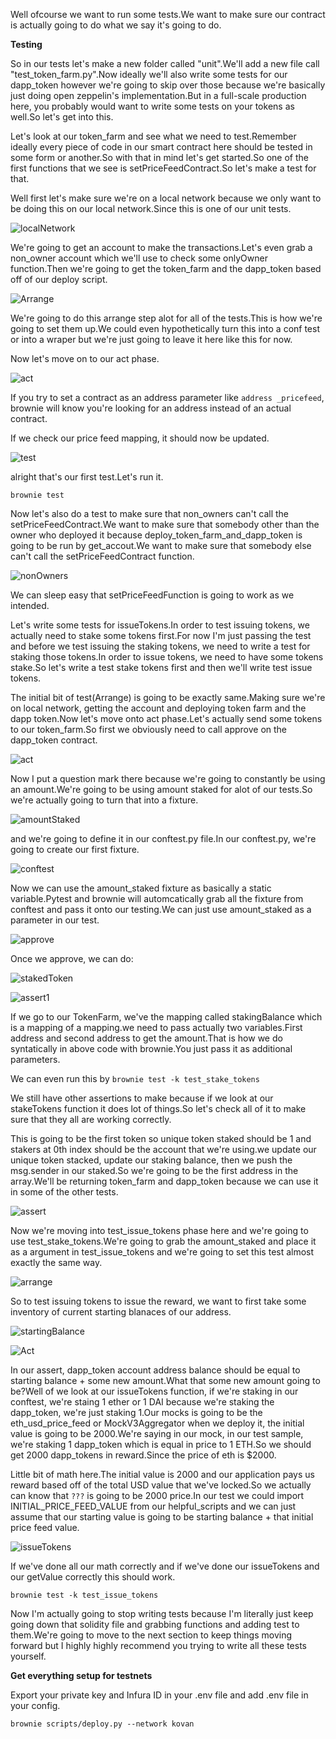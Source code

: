 Well ofcourse we want to run some tests.We want to make sure our contract is actually going to do what we say it's going to do.

**Testing**

So in our tests let's make a new folder called "unit".We'll add a new file call "test_token_farm.py".Now ideally we'll also write some tests for our dapp_token however we're going to skip over those because we're basically just doing open zeppelin's implementation.But in a full-scale production here, you probably would want to write some tests on your tokens as well.So let's get into this.

Let's look at our token_farm and see what we need to test.Remember ideally every piece of code in our smart contract here should be tested in some form or another.So with that in mind let's get started.So one of the first functions that we see is setPriceFeedContract.So let's make a test for that.

Well first let's make sure we're on a local network because we only want to be doing this on our local network.Since this is one of our unit tests.

![localNetwork](Images/n69.png)

We're going to get an account to make the transactions.Let's even grab a non_owner account which we'll use to check some onlyOwner function.Then we're going to get the token_farm and the dapp_token based off of our deploy script.

![Arrange](Images/n70.png)

We're going to do this arrange step alot for all of the tests.This is how we're going to set them up.We could even hypothetically turn this into a conf test or into a wraper but we're just going to leave it here like this for now.

Now let's move on to our act phase.

![act](Images/n71.png)

If you try to set a contract as an address parameter like `address _pricefeed`, brownie will know you're looking for an address instead of an actual contract.

If we check our price feed mapping, it should now be updated.

![test](Images/n72.png)

alright that's our first test.Let's run it.

`brownie test`

Now let's also do a test to make sure that non_owners can't call the setPriceFeedContract.We want to make sure that somebody other than the owner who deployed it because deploy_token_farm_and_dapp_token is going to be run by get_accout.We want to make sure that somebody else can't call the setPriceFeedContract function.

![nonOwners](Images/n73.png)

We can sleep easy that setPriceFeedFunction is going to work as we intended.

Let's write some tests for issueTokens.In order to test issuing tokens, we actually need to stake some tokens first.For now I'm just passing the test and before we test issuing the staking tokens, we need to write a test for staking those tokens.In order to issue tokens, we need to have some tokens stake.So let's write a test stake tokens first and then we'll write test issue tokens.

The initial bit of test(Arrange) is going to be exactly same.Making sure we're on local network, getting the account and deploying token farm and the dapp token.Now let's move onto act phase.Let's actually send some tokens to our token_farm.So first we obviously need to call approve on the dapp_token contract.

![act](Images/n74.png)

Now I put a question mark there because we're going to constantly be using an amount.We're going to be using amount staked for alot of our tests.So we're actually going to turn that into a fixture.

![amountStaked](Images/n75.png)

and we're going to define it in our conftest.py file.In our conftest.py, we're going to create our first fixture.

![conftest](Images/n76.png)

Now we can use the amount_staked fixture as basically a static variable.Pytest and brownie will automcatically grab all the fixture from conftest and pass it onto our testing.We can just use amount_staked as a parameter in our test.

![approve](Images/n77.png)

Once we approve, we can do:

![stakedToken](Images/n78.png)

![assert1](Images/n79.png)

If we go to our TokenFarm, we've the mapping called stakingBalance which is a mapping of a mapping.we need to pass actually two variables.First address and second address to get the amount.That is how we do syntatically in above code with brownie.You just pass it as additional parameters.

We can even run this by `brownie test -k test_stake_tokens`

We still have other assertions to make because if we look at our stakeTokens function it does lot of things.So let's check all of it to make sure that they all are working correctly.

This is going to be the first token so unique token staked should be 1 and stakers at 0th index should be the account that we're using.we update our unique token stacked, update our staking balance, then we push the msg.sender in our staked.So we're going to be the first address in the array.We'll be returning token_farm and dapp_token because we can use it in some of the other tests.

![assert](Images/n80.png)

Now we're moving into test_issue_tokens phase here and we're going to use test_stake_tokens.We're going to grab the amount_staked and place it as a argument in test_issue_tokens and we're going to set this test almost exactly the same way.

![arrange](Images/n81.png)

So to test issuing tokens to issue the reward, we want to first take some inventory of current starting blanaces of our address.

![startingBalance](Images/n82.png)

![Act](Images/n83.png)

In our assert, dapp_token account address balance should be equal to starting balance + some new amount.What that some new amount going to be?Well of we look at our issueTokens function, if we're staking in our conftest, we're staing 1 ether or 1 DAI because we're staking the dapp_token, we're just staking 1.Our mocks is going to be the eth_usd_price_feed or MockV3Aggregator when we deploy it, the initial value is going to be 2000.We're saying in our mock, in our test sample, we're staking 1 dapp_token which is equal in price to 1 ETH.So we should get 2000 dapp_tokens in reward.Since the price of eth is $2000.

Little bit of math here.The initial value is 2000 and our application pays us reward based off of the total USD value that we've locked.So we actually can know that `???` is going to be 2000 price.In our test we could import INITIAL_PRICE_FEED_VALUE from our helpful_scripts and we can just assume that our starting value is going to be starting balance + that initial price feed value.

![issueTokens](Images/n84.png)

If we've done all our math correctly and if we've done our issueTokens and our getValue correctly this should work.

`brownie test -k test_issue_tokens`

Now I'm actually going to stop writing tests because I'm literally just keep going down that solidity file and grabbing functions and adding test to them.We're going to move to the next section to keep things moving forward but I highly highly recommend you trying to write all these tests yourself.

**Get everything setup for testnets**

Export your private key and Infura ID in your .env file and add .env file in your config.

`brownie scripts/deploy.py --network kovan`






